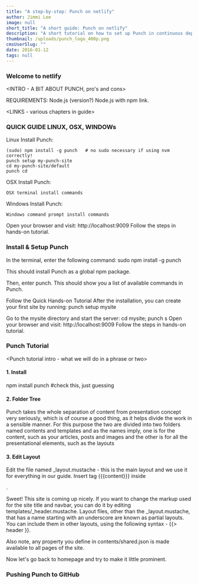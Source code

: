 ```yaml
---
title: "A step-by-step: Punch on netlify"
author: Jimmi Lee
image: null
short_title: "A short guide: Punch on netlify"
description: "A short tutorial on how to set up Punch in continuous deployment on netlify, with assets on GitHub"
thumbnail: /uploads/punch_logo_400p.png
cmsUserSlug: ""
date: 2016-01-12 
tags: null
---
```


### Welcome to netlify
<INTRO - A BIT ABOUT PUNCH, pro's and cons>

REQUIREMENTS: Node.js (version?)
Node.js with npm link.

<LINKS - various chapters in guide>

### QUICK GUIDE LINUX, OSX, WINDOWs
<Quick guide intro>

Linux Install Punch:

```
(sudo) npm install -g punch   # no sudo necessary if using nvm correctly!
punch setup my-punch-site
cd my-punch-site/default 
punch cd 
```

OSX Install Punch:

```
OSX terminal install commands
```

Windows Install Punch:

```
Windows command prompt install commands
```

Open your browser and visit: http://localhost:9009
Follow the steps in hands-on tutorial.

### Install & Setup Punch
In the terminal, enter the following command:
sudo npm install -g punch

This should install Punch as a global npm package.

Then, enter punch.
This should show you a list of available commands in Punch.

Follow the Quick Hands-on Tutorial
After the installation, you can create your first site by running: punch setup mysite

Go to the mysite directory and start the server: cd mysite; punch s
Open your browser and visit: http://localhost:9009
Follow the steps in hands-on tutorial.

### Punch Tutorial
<Punch tutorial intro - what we will do in a phrase or two>

#### 1. Install 
npm install punch #check this, just guessing

#### 2. Folder Tree
Punch takes the whole separation of content from presentation concept very seriously, which is of course a good thing, as it helps divide the work in a sensible manner.
For this purpose the two are divided into two folders named contents and templates and as the names imply, one is for the content, such as your articles, posts and images and the other is for all the presentational elements, such as the layouts

<FOLDERS TREE picture>

#### 3. Edit Layout
Edit the file named _layout.mustache - this is the main layout and we use it for everything in our guide.
Insert tag {{{content}}} inside <div role="main"></div>.





Sweet! This site is coming up nicely. If you want to change the markup used for the site title and navbar, you can do it by editing templates/_header.mustache. Layout files, other than the _layout.mustache, that has a name starting with an underscore are known as partial layouts. You can include them in other layouts, using the following syntax - {{> header }}.

Also note, any property you define in contents/shared.json is made available to all pages of the site.

Now let's go back to homepage and try to make it little prominent.

### Pushing Punch to GitHub
<PUNCH ON GITHUB step-by-step>


<CONNECT PUNCH TO NETLIFY>


